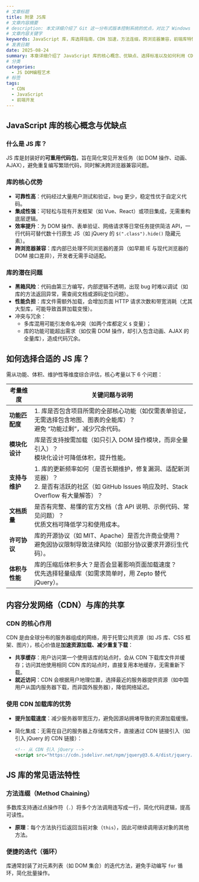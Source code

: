 ```yaml
---
# 文章标题
title: 附录 JS库
# 文章内容摘要
# description: 本文详细介绍了 Git 这一分布式版本控制系统的优点，对比了 Windows 与 macOS/Linux 系统下的常用命令，讲解了 vim 操作模式及常用命令，还阐述了 Git 的基本配置、特定项目配置和命令缩写设置等内容。
# 文章内容关键字
keywords: JavaScript 库，库选择指南，CDN 加速，方法连缀，跨浏览器兼容，前端库特性
# 发表日期
date: 2025-08-24
summary: 本章详细介绍了 JavaScript 库的核心概念、优缺点、选择标准以及如何利用 CDN 加速库的加载。通过分析库的核心优势与潜在问题，为开发者提供了选择合适库的指导原则。同时，本章还介绍了如何利用 CDN 来加速 JavaScript 库的共享和加载，以提高前端开发的效率。
# 分类
categories:
  - JS DOM编程艺术
# 标签
tags:
  - CDN
  - JavaScript
  - 前端开发
---
```


## JavaScript 库的核心概念与优缺点

### 什么是 JS 库？

JS 库是封装好的**可重用代码包**，旨在简化常见开发任务（如 DOM 操作、动画、AJAX），避免重复编写繁琐代码，同时解决跨浏览器兼容问题。

### 库的核心优势

- **可靠性高**：代码经过大量用户测试和验证，bug 更少，稳定性优于自定义代码。
- **集成性强**：可轻松与现有开发框架（如 Vue、React）或项目集成，无需重构底层逻辑。
- **效率提升**：为 DOM 操作、表单验证、网络请求等日常任务提供简洁 API，一行代码可替代数十行原生 JS（如 jQuery 的 `$(".class").hide()` 隐藏元素）。
- **跨浏览器兼容**：库内部已处理不同浏览器的差异（如早期 IE 与现代浏览器的 DOM 接口差异），开发者无需手动适配。

### 库的潜在问题

- **黑箱风险**：代码由第三方编写，内部逻辑不透明，出现 bug 时难以调试（如库的方法返回异常，需查阅文档或源码定位问题）。
- **性能负担**：库文件需额外加载，会增加页面 HTTP 请求次数和带宽消耗（尤其大型库，可能导致首屏加载变慢）。
- 冲突与冗余：
  - 多库混用可能引发命名冲突（如两个库都定义 `$` 变量）；
  - 库的功能可能超出需求（如仅需 DOM 操作，却引入包含动画、AJAX 的全量库），造成代码冗余。

## 如何选择合适的 JS 库？

需从功能、体积、维护性等维度综合评估，核心考量以下 6 个问题：

| 考量维度       | 关键问题与说明                                                                                                                                  |
| -------------- | ----------------------------------------------------------------------------------------------------------------------------------------------- |
| **功能匹配度** | 1. 库是否包含项目所需的全部核心功能（如仅需表单验证，无需选择包含地图、图表的全能库）？<br>避免 “功能过剩”，减少冗余代码。                      |
| **模块化设计** | 库是否支持按需加载（如只引入 DOM 操作模块，而非全量引入）？<br>模块化设计可降低体积，提升性能。                                                 |
| **支持与维护** | 1. 库的更新频率如何（是否长期维护，修复漏洞、适配新浏览器）？ <br>2. 是否有活跃的社区（如 GitHub Issues 响应及时、Stack Overflow 有大量解答）？ |
| **文档质量**   | 是否有完整、易懂的官方文档（含 API 说明、示例代码、常见问题）？<br>优质文档可降低学习和使用成本。                                               |
| **许可协议**   | 库的开源协议（如 MIT、Apache）是否允许商业使用？<br>避免因协议限制导致法律风险（如部分协议要求开源衍生代码）。                                  |
| **体积与性能** | 库的压缩后体积多大？是否会显著影响页面加载速度？<br>优先选择轻量级库（如需求简单时，用 Zepto 替代 jQuery）。                                    |

## 内容分发网络（CDN）与库的共享

### CDN 的核心作用

CDN 是由全球分布的服务器组成的网络，用于托管公共资源（如 JS 库、CSS 框架、图片），核心价值是**加速资源加载、减少重复下载**：

- **共享缓存**：用户访问第一个使用该库的站点时，会从 CDN 下载库文件并缓存；访问其他使用相同 CDN 库的站点时，直接复用本地缓存，无需重新下载。
- **就近访问**：CDN 会根据用户地理位置，选择最近的服务器提供资源（如中国用户从国内服务器下载，而非国外服务器），降低网络延迟。

### 使用 CDN 加载库的优势

- **提升加载速度**：减少服务器带宽压力，避免因源站拥堵导致的资源加载缓慢。

- 简化集成：无需在自己的服务器上存储库文件，直接通过 CDN 链接引入（如引入 jQuery 的 CDN 链接）：

  ```html
  <!-- 从 CDN 引入 jQuery -->
  <script src="https://cdn.jsdelivr.net/npm/jquery@3.6.4/dist/jquery.min.js"></script>
  ```

## JS 库的常见语法特性

### 方法连缀（Method Chaining）

多数库支持通过点操作符（`.`）将多个方法调用连写成一行，简化代码逻辑，提高可读性。

- **原理**：每个方法执行后返回当前对象（`this`），因此可继续调用该对象的其他方法。

### 便捷的迭代（循环）

库通常封装了对元素列表（如 DOM 集合）的迭代方法，避免手动编写 `for` 循环，简化批量操作。
